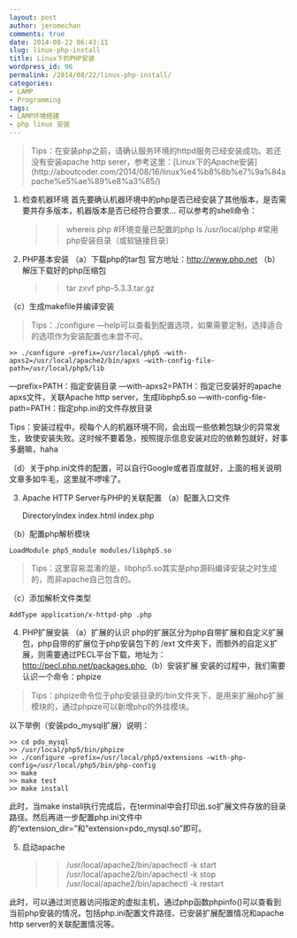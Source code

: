 ```yaml
---
layout: post
author: jeromechan
comments: true
date: 2014-08-22 06:43:11
slug: linux-php-install
title: Linux下的PHP安装
wordpress_id: 96
permalink: /2014/08/22/linux-php-install/
categories:
- LAMP
- Programming
tags:
- LAMP环境搭建
- php linux 安装
---
```





<blockquote>Tips：在安装php之前，请确认服务环境的httpd服务已经安装成功。若还没有安装apache http serer，参考这里：[Linux下的Apache安装](http://aboutcoder.com/2014/08/16/linux%e4%b8%8b%e7%9a%84apache%e5%ae%89%e8%a3%85/)</blockquote>




	
1. 检查机器环境
首先要确认机器环境中的php是否已经安装了其他版本，是否需要共存多版本，机器版本是否已经符合要求... 
可以参考的shell命令：

    
    
    >> whereis php #环境变量已配置的php
    >> ls /usr/local/php #常用php安装目录（或软链接目录）
    





 2. PHP基本安装
（a）下载php的tar包
官方地址：http://www.php.net 
（b） 解压下载好的php压缩包

    
    
    >> tar zxvf php-5.3.3.tar.gz
    



（c）生成makefile并编译安装





<blockquote>Tips：./configure —help可以查看到配置选项，如果需要定制，选择适合的选项作为安装配置也未尝不可。</blockquote>






    
    
    >> ./configure —prefix=/usr/local/php5 —with-apxs2=/usr/local/apache2/bin/apxs —with-config-file-path=/usr/local/php5/lib 
    



—prefix=PATH：指定安装目录
—with-apxs2=PATH：指定已安装好的apache apxs文件，关联Apache http server，生成libphp5.so
—with-config-file-path=PATH：指定php.ini的文件存放目录

Tips：安装过程中，视每个人的机器环境不同，会出现一些依赖包缺少的异常发生，致使安装失败。这时候不要着急，按照提示信息安装对应的依赖包就好，好事多磨嘛，haha

（d）关于php.ini文件的配置，可以自行Google或者百度就好，上面的相关说明文章多如牛毛，这里就不啰嗦了。

3. Apache HTTP Server与PHP的关联配置
（a）配置入口文件

    
    
    <ifmodule dir_module="">
    	DirectoryIndex index.html index.php
    </ifmodule>
    



（b）配置php解析模块

    
    
    LoadModule php5_module modules/libphp5.so
    








<blockquote>Tips：这里容易混淆的是，libphp5.so其实是php源码编译安装之时生成的，而非apache自己包含的。</blockquote>





（c）添加解析文件类型

    
    
    AddType application/x-httpd-php .php
    




4. PHP扩展安装
（a）扩展的认识
php的扩展区分为php自带扩展和自定义扩展包，php自带的扩展位于php安装包下的 /ext 文件夹下，而额外的自定义扩展，则需要通过PECL平台下载，地址为：[http://pecl.php.net/packages.php ](http://pecl.php.net/packages.php )
（b）安装扩展
安装的过程中，我们需要认识一个命令：phpize





<blockquote>Tips：phpize命令位于php安装目录的/bin文件夹下，是用来扩展php扩展模块的，通过phpize可以新增php的外挂模块。</blockquote>





以下举例（安装pdo_mysql扩展）说明：

    
    
    >> cd pdo_mysql
    >> /usr/local/php5/bin/phpize
    >> ./configure —prefix=/usr/local/php5/extensions —with-php-config=/usr/local/php5/bin/php-config
    >> make
    >> make test
    >> make install
    



此时，当make install执行完成后，在terminal中会打印出.so扩展文件存放的目录路径。然后再进一步配置php.ini文件中的“extension_dir=”和“extension=pdo_mysql.so”即可。

5. 启动apache

    
    
    >> /usr/local/apache2/bin/apachectl -k start
    >> /usr/local/apache2/bin/apachectl -k stop
    >> /usr/local/apache2/bin/apachectl -k restart
    




此时，可以通过浏览器访问指定的虚拟主机，通过php函数phpinfo()可以查看到当前php安装的情况，包括php.ini配置文件路径、已安装扩展配置情况和apache http server的关联配置情况等。
